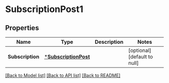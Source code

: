 # SubscriptionPost1

## Properties
Name | Type | Description | Notes
------------ | ------------- | ------------- | -------------
**Subscription** | [***SubscriptionPost**](SubscriptionPost.md) |  | [optional] [default to null]

[[Back to Model list]](../README.md#documentation-for-models) [[Back to API list]](../README.md#documentation-for-api-endpoints) [[Back to README]](../README.md)


